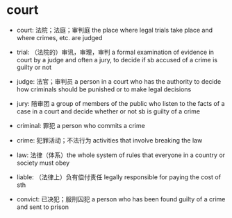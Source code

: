 # court

- court: 法院；法庭；审判庭 the place where legal trials take place and where crimes, etc. are judged
- trial: （法院的）审讯，审理，审判 a formal examination of evidence in court by a judge and often a jury, to decide if sb accused of a crime is guilty or not
- judge: 法官；审判员 a person in a court who has the authority to decide how criminals should be punished or to make legal decisions
- jury: 陪审团 a group of members of the public who listen to the facts of a case in a court and decide whether or not sb is guilty of a crime

- criminal: 罪犯 a person who commits a crime
- crime: 犯罪活动；不法行为 activities that involve breaking the law
- law: 法律（体系）the whole system of rules that everyone in a country or society must obey

- liable: （法律上）负有偿付责任 legally responsible for paying the cost of sth

- convict: 已决犯；服刑囚犯 a person who has been found guilty of a crime and sent to prison

